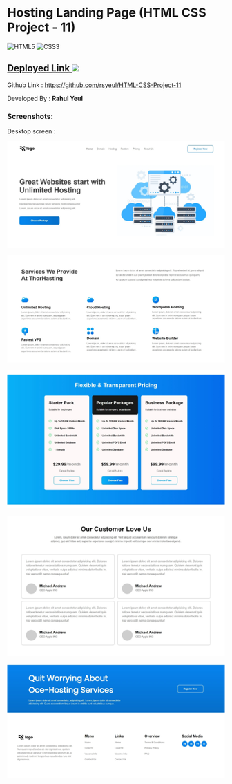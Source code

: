 <!-- # FSD Javascript  Bootcamp -->
# Hosting Landing Page (HTML CSS Project - 11)

![HTML5](https://img.shields.io/badge/html5-%23E34F26.svg?style=for-the-badge&logo=html5&logoColor=white) ![CSS3](https://img.shields.io/badge/css3-%231572B6.svg?style=for-the-badge&logo=css3&logoColor=white)

##  [Deployed Link ![](https://camo.githubusercontent.com/ee1f8efa669af5258733fc36705130a56fd7d8afc36f4aee553dd96aca4bac0a/68747470733a2f2f696d672e736869656c64732e696f2f62616467652f2d4e65746c6966792d2532333030433742373f7374796c653d666c61742d737175617265266c6f676f3d6e65746c696679266c6f676f436f6c6f723d666666666666) ](https://rahul-project-11.netlify.app/) 
Github Link : https://github.com/rsyeul/HTML-CSS-Project-11


Developed By : **Rahul Yeul**

### Screenshots:

Desktop screen :

![Home page](./screenshots/image-1.jpeg) 

![SS](./screenshots/image-2.jpeg) 

![SS](./screenshots/image-3.jpeg) 

![SS](./screenshots/image-4.jpeg) 

![SS](./screenshots/image-5.jpeg) 

